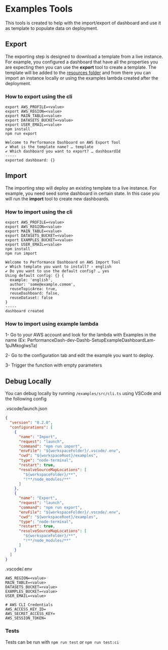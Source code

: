 # Examples Tools

This tools is created to help with the import/export of dashboard and use it as template to populate data on deployment.

## Export

The exporting step is designed to download a template from a live instance. For example, you configured a dashboard that have all the properties you are expecting then you can use the **export** tool to create a template. The template will be added to the [resources folder](./resources) and from there you can import an instance locally or using the examples lambda created after the deployment.

### How to export using the cli

```shell
export AWS_PROFILE=<value>
export AWS_REGION=<value>
export MAIN_TABLE=<value>
export DATASETS_BUCKET=<value>
export USER_EMAIL=<value>
npm install
npm run export

Welcome to Performance Dashboard on AWS Export Tool
✔ What is the template name? … template
✔ Which dashboard you want to export? … dashboardId
-----
exported dashboard: {}

```

## Import

The importing step will deploy an existing template to a live instance. For example, you need seed some dashboard in certain state. In this case you will run the **import** tool to create new dashboards.

### How to import using the cli

```shell
export AWS_PROFILE=<value>
export AWS_REGION=<value>
export MAIN_TABLE=<value>
export DATASETS_BUCKET=<value>
export EXAMPLES_BUCKET=<value>
export USER_EMAIL=<value>
npm install
npm run import

Welcome to Performance Dashboard on AWS Import Tool
✔ Which template you want to install? › english
✔ Do you want to use the default config? … yes
Using default config: {} {
  example: 'english',
  author: 'some@example.comom',
  reuseTopicArea: true,
  reuseDashboard: false,
  reuseDataset: false
}
-----
dashboard created

```

### How to import using example lambda

1- Go to your AWS account and look for the lambda with Examples in the name (Ex: PerformanceDash-dev-Dashb-SetupExampleDashboardLam-1pJMkoglwsTa)

2- Go to the configuration tab and edit the example you want to deploy.

3- Trigger the function with empty parameters

## Debug Locally

You can debug locally by running `/examples/src/cli.ts` using VSCode and the following config

.vscode/launch.json

```json
{
  "version": "0.2.0",
  "configurations": [
    {
      "name": "Import",
      "request": "launch",
      "command": "npm run import",
      "envFile": "${workspaceFolder}/.vscode/.env",
      "cwd": "${workspaceRoot}/examples",
      "type": "node-terminal",
      "restart": true,
      "resolveSourceMapLocations": [
        "${workspaceFolder}/**",
        "!**/node_modules/**"
      ]
    },
    {
      "name": "Export",
      "request": "launch",
      "command": "npm run export",
      "envFile": "${workspaceFolder}/.vscode/.env",
      "cwd": "${workspaceRoot}/examples",
      "type": "node-terminal",
      "restart": true,
      "resolveSourceMapLocations": [
        "${workspaceFolder}/**",
        "!**/node_modules/**"
      ]
    }
  ]
}
```

.vscode/.env

```
AWS_REGION=<value>
MAIN_TABLE=<value>
DATASETS_BUCKET=<value>
EXAMPLES_BUCKET=<value>
USER_EMAIL=<value>

# AWS CLI Credentials
AWS_ACCESS_KEY_ID=
AWS_SECRET_ACCESS_KEY=
AWS_SESSION_TOKEN=

```

### Tests

Tests can be run with `npm run test` or `npm run test:ci`

